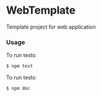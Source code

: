 # WebTemplate
Template project for web application

### Usage
To run tests:
```sh
$ npm test
```

To run tests:
```sh
$ npm doc
```
